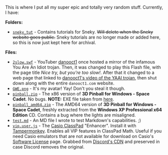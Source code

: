 This is where I put all my super epic and totally very random stuff. Currently, I have:

**Folders:**
- [`sneky_tut`](https://gamingwithevets.github.io/stuff/sneky_tut) - Contains tutorials for Sneky. ~~Will delete when the Sneky website goes public.~~ Sneky tutorials are no longer made or added here, so this is now just kept here for archival.

**Files:**
- [`2slow.swf`](https://gamingwithevets.github.io/stuff/2slow.swf) - YouTuber [danooct1](https://www.youtube.com/@danooct1) once hosted a mirror of the infamous You Are An Idiot trojan. Then, it was changed to play this Flash file, with the page title *Nice try, but you're too slow!*. After that it changed to a web page that linked to [danooct1's video of the YAAI trojan](https://youtu.be/LSgk7ctw1HY), then shut down along with the entire `danooct1.com` website.
- [`GWE.png`](https://gamingwithevets.github.io/stuff/GWE.png) - It's my avatar! Yay! Don't you steal it though.
- [`pinball.zip`](https://gamingwithevets.github.io/stuff/pinball.zip) - The x86 version of **3D Pinball for Windows - Space Cadet**. No bugs. **NOTE:** EXE file taken from [here](https://github.com/k4zmu2a/SpaceCadetPinball).
- [`pinball_amd64.zip`](https://gamingwithevets.github.io/stuff/pinball_amd64.zip) - The AMD64 version of **3D Pinball for Windows - Space Cadet**, freshly extracted from the **Windows XP Professional x64 Edition** CD. Contains a bug where the lights are misaligned.
- [`test.md`](https://gamingwithevets.github.io/stuff/test.html) - An MD file I wrote to test Markdown's capabilities. ;)
- [`vip.user.js`](https://gamingwithevets.github.io/stuff/vip.user.js) - The [Casio ClassPad](https://classpad.net) "Enhancer". Install it with [Tampermonkey](https://www.tampermonkey.net/). Enables all VIP features in ClassPad Math. Useful if you need Casio emulators that are not available for download on Casio's [Software License](https://edu.casio.com/softwarelicense) page. Grabbed from [Discord's CDN](https://cdn.discordapp.com/attachments/766533136100098118/1061289773601407046/vip.user.js) and preserved in case Discord removes the original.
